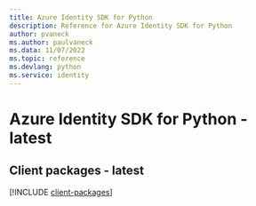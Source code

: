 ```yaml
---
title: Azure Identity SDK for Python
description: Reference for Azure Identity SDK for Python
author: pvaneck
ms.author: paulvaneck
ms.data: 11/07/2022
ms.topic: reference
ms.devlang: python
ms.service: identity
---
```

# Azure Identity SDK for Python - latest

## Client packages - latest
[!INCLUDE [client-packages](identity-client-index.md)]
